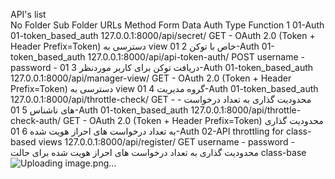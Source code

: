 API's list							
No	Folder	Sub Folder	URLs	Method	Form Data	Auth Type	Function
1	01-Auth	01-token_based_auth	127.0.0.1:8000/api/secret/	GET	-	OAuth 2.0 (Token + Header Prefix=Token)	دسترسی به view خاص با توکن
2	01-Auth	01-token_based_auth	127.0.0.1:8000/api/api-token-auth/	POST	username - password	-	دریافت توکن برای کاربر موردنظر
3	01-Auth	01-token_based_auth	127.0.0.1:8000/api/manager-view/	GET	-	OAuth 2.0 (Token + Header Prefix=Token)	دسترسی به view گروه مدیریت
4	01-Auth	01-token_based_auth	127.0.0.1:8000/api/throttle-check/	GET	-	-	محدودیت گذاری به تعداد درخواست های ناشناس
5	01-Auth	01-token_based_auth	127.0.0.1:8000/api/throttle-check-auth/	GET	-	OAuth 2.0 (Token + Header Prefix=Token)	محدودیت گذاری به تعداد درخواست های احراز هویت شده
6	01-Auth	02-API throttling for class-based views	127.0.0.1:8000/api/register/	GET	username - password	-	محدودیت گذاری به تعداد درخواست های احراز هویت شده برای حالت class-base
![Uploading image.png…]()
